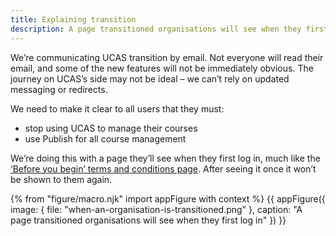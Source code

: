 ```yaml
---
title: Explaining transition
description: A page transitioned organisations will see when they first log in.
---
```

We’re communicating UCAS transition by email. Not everyone will read their email, and some of the new features will not be immediately obvious. The journey on UCAS’s side may not be ideal – we can’t rely on updated messaging or redirects.

We need to make it clear to all users that they must:

* stop using UCAS to manage their courses
* use Publish for all course management

We’re doing this with a page they’ll see when they first log in, much like the [‘Before you begin’ terms and conditions page](/publish-teacher-training-courses/terms-agreement). After seeing it once it won’t be shown to them again.

{% from "figure/macro.njk" import appFigure with context %}
{{ appFigure({
  image: {
    file: "when-an-organisation-is-transitioned.png"
  },
  caption: "A page transitioned organisations will see when they first log in"
}) }}
